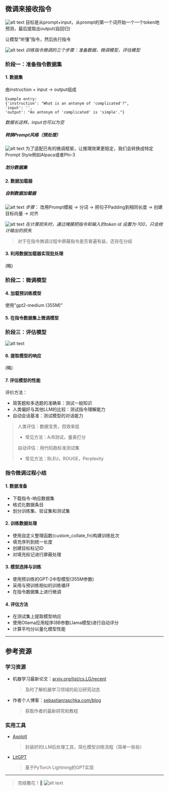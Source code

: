 微调来接收指令
---

![alt text](images/build-a-llm/image_rename59.png)
目标是从prompt+input，从prompt的第一个词开始一个一个token地预测，最后提取出output(自回归)

让模型“听懂”指令，然后执行指令

![alt text](images/build-a-llm/image_rename54.png)
*训练指令微调的三个步骤：准备数据，微调模型，评估模型*

### 阶段一：准备指令数据集
#### 1. 数据集
由instruction + input -> output组成


```
Example entry: 
{'instruction': "What is an antonym of 'complicated'?", 
'input': '', 
'output': "An antonym of 'complicated' is 'simple'."}
```
*数据长这样。input也可以为空*

##### 转换Prompt风格（预处理）
![alt text](images/build-a-llm/image_rename55.png)
为了适配已有的微调框架，让推理效果更稳定，我们会转换成特定Prompt Style例如Alpaca或者Phi-3

##### 划分数据集

#### 2. 数据加载器
##### 自制数据加载器
![alt text](images/build-a-llm/image_rename56.png)
*步骤*：
改用Prompt模板 → 分词  → 把句子Padding到相同长度 → 创建目标向量 → 对齐

![alt text](images/build-a-llm/image_rename57.png)
*在计算损失时，通过掩膜把指令和输入的token id 设置为-100，只会统计输出的损失*

> 对于在指令微调过程中屏蔽指令是否普遍有益，还存在分歧

#### 3. 利用数据加载器实现批处理
(略)

### 阶段二：微调模型
#### 4. 加载预训练模型
使用"gpt2-medium (355M)"

#### 5. 在指令数据集上微调模型

### 阶段三：评估模型
![alt text](images/build-a-llm/image_rename58.png)

#### 6. 提取模型的响应
(略)

#### 7. 评估模型的性能
评价方法：
- 简答题和多选题的准确率：测试一般知识
- 人类偏好与其他LLM的比较：测试指令理解能力
- 自动会话基准：测试模型的对话能力

> 人类评估：数据宝贵，但效率低
> - 常见方法：A/B测试，量表打分
> 
> 自动评估：用代码跑标准测试集
> - 常见方法：BLEU，ROUGE，Perplexity


### 指令微调过程小结

#### 1. 数据准备
- 下载指令-响应数据集
- 格式化数据条目
- 划分训练集、验证集和测试集

#### 2. 训练数据处理
- 使用自定义整理函数(custom_collate_fn)构建训练批次
- 填充序列到统一长度
- 创建目标标记ID
- 对填充标记进行屏蔽处理

#### 3. 模型选择与训练
- 使用预训练的GPT-2中型模型(355M参数)
- 采用与预训练相似的训练循环
- 在指令数据集上进行微调

#### 4. 评估方法
- 在测试集上提取模型响应
- 使用Ollama应用程序(8B参数Llama模型)进行自动评分
- 计算平均分以量化模型性能

---
## 参考资源

### 学习资源
- 机器学习最新论文：[arxiv.org/list/cs.LG/recent](https://arxiv.org/list/cs.LG/recent)
  > 及时了解机器学习领域的前沿研究动态
- 作者个人博客：[sebastianraschka.com/blog](https://sebastianraschka.com/blog/)
  > 获取作者的最新研究和教程

### 实用工具
- [Axolotl](https://github.com/axolotl-ai-cloud/axolotl)
  > 封装好的LLM后处理工具，简化模型训练流程（简单一些些）
- [LitGPT](https://github.com/Lightning-AI/litgpt)
  > 基于PyTorch Lightning的GPT实现

---
> 完结撒花！🎉
> ![alt text](images/build-a-llm/image_rename60.png)